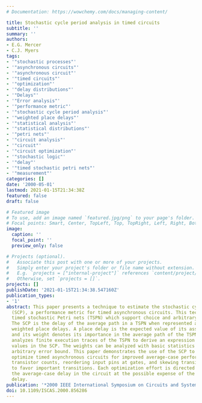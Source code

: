 ```yaml
---
# Documentation: https://wowchemy.com/docs/managing-content/

title: Stochastic cycle period analysis in timed circuits
subtitle: ''
summary: ''
authors:
- E.G. Mercer
- C.J. Myers
tags:
- '"stochastic processes"'
- '"asynchronous circuits"'
- '"asynchronous circuit"'
- '"timed circuits"'
- '"optimization"'
- '"delay distributions"'
- '"Delays"'
- '"Error analysis"'
- '"performance metric"'
- '"stochastic cycle period analysis"'
- '"weighted place delays"'
- '"statistical analysis"'
- '"statistical distributions"'
- '"petri nets"'
- '"circuit analysis"'
- '"circuit"'
- '"circuit optimization"'
- '"stochastic logic"'
- '"delay"'
- '"timed stochastic petri nets"'
- '"measurement"'
categories: []
date: '2000-05-01'
lastmod: 2021-01-15T21:34:38Z
featured: false
draft: false

# Featured image
# To use, add an image named `featured.jpg/png` to your page's folder.
# Focal points: Smart, Center, TopLeft, Top, TopRight, Left, Right, BottomLeft, Bottom, BottomRight.
image:
  caption: ''
  focal_point: ''
  preview_only: false

# Projects (optional).
#   Associate this post with one or more of your projects.
#   Simply enter your project's folder or file name without extension.
#   E.g. `projects = ["internal-project"]` references `content/project/deep-learning/index.md`.
#   Otherwise, set `projects = []`.
projects: []
publishDate: '2021-01-15T21:34:38.547160Z'
publication_types:
- '1'
abstract: This paper presents a technique to estimate the stochastic cycle period
  (SCP), a performance metric for timed asynchronous circuits. This technique uses
  timed stochastic Petri nets (TSPN) which support choice and arbitrary delay distributions.
  The SCP is the delay of the average path in a TSPN when represented as a sum of
  weighted place delays. A place delay is the expected value of its associated distribution
  and its weight denotes its importance in the average path of the TSPN. The approach
  analyzes finite execution traces of the TSPN to derive an expression for the weight
  values in the SCP. The weights can be analyzed with basic statistics to within an
  arbitrary error bound. This paper demonstrates the use of the SCP to aggressively
  optimize timed asynchronous circuits for improved average-case performance by reducing
  transistor counts, reordering input pins at gates, and skewing transistor sizes
  to favor important transitions. Each optimization effort is directed to improve
  the average-case delay in the circuit at the possible expense of the worst-case
  delay.
publication: '*2000 IEEE International Symposium on Circuits and Systems (ISCAS)*'
doi: 10.1109/ISCAS.2000.856286
---
```


